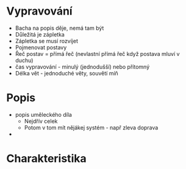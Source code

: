 # Vypravování
- Bacha na popis děje, nemá tam být
- Důležitá je zápletka
- Zápletka se musí rozvíjet
- Pojmenovat postavy
- Řeč postav = přímá řeč (nevlastní přímá řeč když postava mluví v duchu)
- čas vypravování - minulý (jednodušší) nebo přítomný
- Délka vět - jednoduché věty, souvětí míň

# Popis
- popis uměleckého díla
	- Nejdřív celek
	- Potom v tom mít nějákej systém - např zleva doprava
- 
# Charakteristika